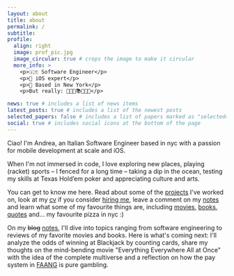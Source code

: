 ```yaml
---
layout: about
title: about
permalink: /
subtitle:
profile:
  align: right
  image: prof_pic.jpg
  image_circular: true # crops the image to make it circular
  more_info: >
    <p>🇮🇹 Software Engineer</p>
    <p>🍏 iOS expert</p>
    <p>🗽 Based in New York</p>
    <p>But really: 🎥🤺🎾📚🛫🤿🧐</p>

news: true # includes a list of news items
latest_posts: true # includes a list of the newest posts
selected_papers: false # includes a list of papers marked as "selected={true}"
social: true # includes social icons at the bottom of the page
---
```


Ciao! I'm Andrea, an Italian Software Engineer based in nyc with a passion for mobile development at scale and iOS.

When I'm not immersed in code, I love exploring new places, playing (racket) sports – I fenced for a long time – taking a dip in the ocean, testing my skills at Texas Hold’em poker and appreciating culture and arts.

You can get to know me here. Read about some of the [projects](/projects) I've worked on, look at my [cv](/cv/) if you consider [hiring me](/news/hire-me/), leave a comment on my [notes](/notes/) and learn what some of my favourite things are, including [movies](/movies/), [books](/books), [quotes](/quotes/) and... my favourite pizza in nyc :)

On my ~~blog~~ [notes](/blog), I'll dive into topics ranging from software engineering to reviews of my favorite movies and books. Here is what's coming next: I'll analyze the odds of winning at Blackjack by counting cards, share my thoughts on the mind-bending movie "Everything Everywhere All at Once" with the idea of the complete multiverse and a reflection on how the pay system in [FAANG](https://www.urbandictionary.com/define.php?term=FAANG) is pure gambling.

<style>
  /* Custom onHover effect for profile pic. TODO: add VR glasses on-hover*/
  .hover-effect:hover {
    /* Add your hover effect styles here */
    opacity: 0.8; /* Example: Reduce opacity on hover */
    transition: opacity 0.3s ease; /* Example: Smooth transition */
  }
</style>